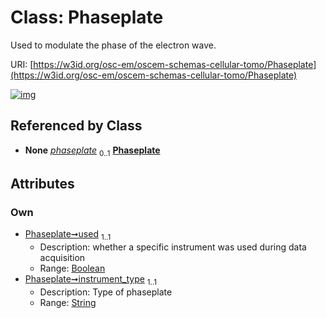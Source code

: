 
# Class: Phaseplate

Used to modulate the phase of the electron wave.

URI: [https://w3id.org/osc-em/oscem-schemas-cellular-tomo/Phaseplate](https://w3id.org/osc-em/oscem-schemas-cellular-tomo/Phaseplate)


[![img](https://yuml.me/diagram/nofunky;dir:TB/class/[SpecialistOptics]++-%20phaseplate%200..1>[Phaseplate&#124;used:boolean;instrument_type:string],[SpecialistOptics])](https://yuml.me/diagram/nofunky;dir:TB/class/[SpecialistOptics]++-%20phaseplate%200..1>[Phaseplate&#124;used:boolean;instrument_type:string],[SpecialistOptics])

## Referenced by Class

 *  **None** *[phaseplate](phaseplate.md)*  <sub>0..1</sub>  **[Phaseplate](Phaseplate.md)**

## Attributes


### Own

 * [Phaseplate➞used](Phaseplate_used.md)  <sub>1..1</sub>
     * Description: whether a specific instrument was used during data acquisition
     * Range: [Boolean](types/Boolean.md)
 * [Phaseplate➞instrument_type](Phaseplate_instrument_type.md)  <sub>1..1</sub>
     * Description: Type of phaseplate
     * Range: [String](types/String.md)

